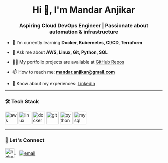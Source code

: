 <h1 align="center">Hi 👋, I'm Mandar Anjikar</h1>
<h3 align="center">Aspiring Cloud DevOps Engineer | Passionate about automation & infrastructure</h3>

- 🌱 I’m currently learning **Docker, Kubernetes, CI/CD, Terraform**

- 💬 Ask me about **AWS, Linux, Git, Python, SQL**

- 👨‍💻 My portfolio projects are available at [GitHub Repos](https://github.com/mandaranjikar?tab=repositories)

- 📫 How to reach me: **mandar.anjikar@gmail.com**

- 📄 Know about my experiences: [LinkedIn](https://www.linkedin.com/in/mandar-anjikar-97a3201b3)

---

### 🛠️ Tech Stack

<p align="left">
  <img src="https://img.icons8.com/color/48/000000/amazon-web-services.png" alt="aws" width="40" height="40"/>
  <img src="https://cdn.jsdelivr.net/gh/devicons/devicon/icons/linux/linux-original.svg" alt="linux" width="40" height="40"/>
  <img src="https://cdn.jsdelivr.net/gh/devicons/devicon/icons/docker/docker-original.svg" alt="docker" width="40" height="40"/>
  <img src="https://cdn.jsdelivr.net/gh/devicons/devicon/icons/git/git-original.svg" alt="git" width="40" height="40"/>
  <img src="https://cdn.jsdelivr.net/gh/devicons/devicon/icons/python/python-original.svg" alt="python" width="40" height="40"/>
  <img src="https://cdn.jsdelivr.net/gh/devicons/devicon/icons/mysql/mysql-original.svg" alt="mysql" width="40" height="40"/>
</p>

---


### 🔗 Let's Connect

<p align="left">
  <a href="https://www.linkedin.com/in/mandar-anjikar-97a3201b3/" target="blank">
    <img align="center" src="https://cdn.jsdelivr.net/gh/devicons/devicon/icons/linkedin/linkedin-original.svg" alt="linkedin" width="30" />
  </a>
  &nbsp;&nbsp;
  <a href="mailto:mandar.anjikar@gmail.com" target="blank">
    <img align="center" src="https://img.shields.io/badge/Email-D14836?style=for-the-badge&logo=gmail&logoColor=white" alt="email" />
  </a>
</p>
